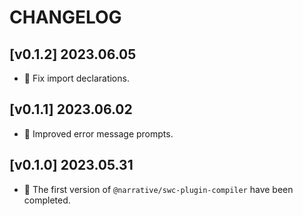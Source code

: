 # CHANGELOG

## [v0.1.2] 2023.06.05

- 🌟 Fix import declarations.

## [v0.1.1] 2023.06.02

- 🌟 Improved error message prompts.

## [v0.1.0] 2023.05.31

- 🌟 The first version of `@narrative/swc-plugin-compiler` have been completed.
